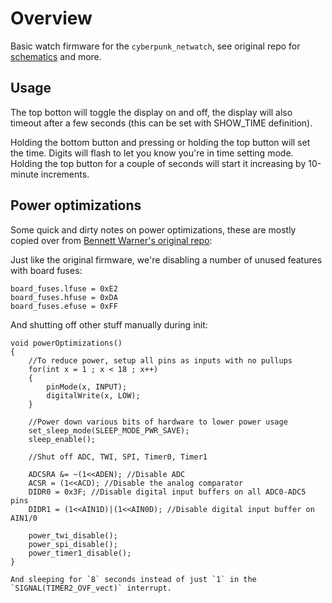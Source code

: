 # Overview

Basic watch firmware for the `cyberpunk_netwatch`, see original repo for [schematics](https://github.com/bennettwarner/cyberpunk_netwatch/tree/main/hardware) and more.

## Usage

The top botton will toggle the display on and off, the display will also timeout after a few seconds (this can be set with SHOW_TIME definition).

Holding the bottom button and pressing or holding the top button will set the time. Digits will flash to let you know you're in time setting mode. Holding the top button for a couple of seconds will start it increasing by 10-minute increments.

## Power optimizations

Some quick and dirty notes on power optimizations, these are mostly copied over from [Bennett Warner's original repo](https://github.com/bennettwarner/cyberpunk_netwatch):

Just like the original firmware, we're disabling a number of unused features with board fuses:
```
board_fuses.lfuse = 0xE2
board_fuses.hfuse = 0xDA
board_fuses.efuse = 0xFF
```

And shutting off other stuff manually during init:
```
void powerOptimizations()
{
	//To reduce power, setup all pins as inputs with no pullups
	for(int x = 1 ; x < 18 ; x++)
	{
		pinMode(x, INPUT);
		digitalWrite(x, LOW);
	}

	//Power down various bits of hardware to lower power usage  
	set_sleep_mode(SLEEP_MODE_PWR_SAVE);
	sleep_enable();

	//Shut off ADC, TWI, SPI, Timer0, Timer1

	ADCSRA &= ~(1<<ADEN); //Disable ADC
	ACSR = (1<<ACD); //Disable the analog comparator
	DIDR0 = 0x3F; //Disable digital input buffers on all ADC0-ADC5 pins
	DIDR1 = (1<<AIN1D)|(1<<AIN0D); //Disable digital input buffer on AIN1/0

	power_twi_disable();
	power_spi_disable();
	power_timer1_disable();
}

And sleeping for `8` seconds instead of just `1` in the `SIGNAL(TIMER2_OVF_vect)` interrupt.
```